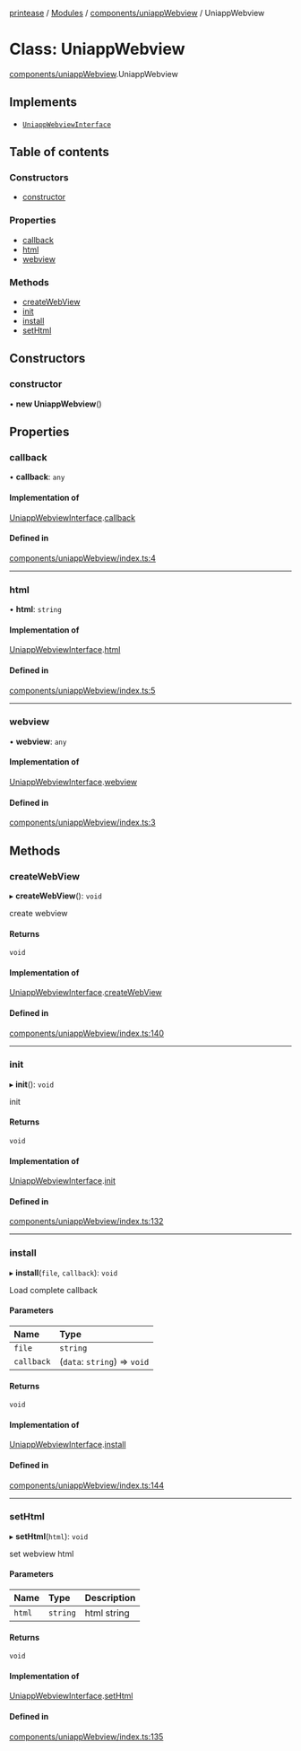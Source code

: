 [printease](../README.md) / [Modules](../modules.md) / [components/uniappWebview](../modules/components_uniappWebview.md) / UniappWebview

# Class: UniappWebview

[components/uniappWebview](../modules/components_uniappWebview.md).UniappWebview

## Implements

- [`UniappWebviewInterface`](../interfaces/interface_UniappWebview.UniappWebviewInterface.md)

## Table of contents

### Constructors

- [constructor](components_uniappWebview.UniappWebview.md#constructor)

### Properties

- [callback](components_uniappWebview.UniappWebview.md#callback)
- [html](components_uniappWebview.UniappWebview.md#html)
- [webview](components_uniappWebview.UniappWebview.md#webview)

### Methods

- [createWebView](components_uniappWebview.UniappWebview.md#createwebview)
- [init](components_uniappWebview.UniappWebview.md#init)
- [install](components_uniappWebview.UniappWebview.md#install)
- [setHtml](components_uniappWebview.UniappWebview.md#sethtml)

## Constructors

### constructor

• **new UniappWebview**()

## Properties

### callback

• **callback**: `any`

#### Implementation of

[UniappWebviewInterface](../interfaces/interface_UniappWebview.UniappWebviewInterface.md).[callback](../interfaces/interface_UniappWebview.UniappWebviewInterface.md#callback)

#### Defined in

[components/uniappWebview/index.ts:4](https://github.com/Liu-Jinshuai/printease/blob/f0ce9b9/src/components/uniappWebview/index.ts#L4)

___

### html

• **html**: `string`

#### Implementation of

[UniappWebviewInterface](../interfaces/interface_UniappWebview.UniappWebviewInterface.md).[html](../interfaces/interface_UniappWebview.UniappWebviewInterface.md#html)

#### Defined in

[components/uniappWebview/index.ts:5](https://github.com/Liu-Jinshuai/printease/blob/f0ce9b9/src/components/uniappWebview/index.ts#L5)

___

### webview

• **webview**: `any`

#### Implementation of

[UniappWebviewInterface](../interfaces/interface_UniappWebview.UniappWebviewInterface.md).[webview](../interfaces/interface_UniappWebview.UniappWebviewInterface.md#webview)

#### Defined in

[components/uniappWebview/index.ts:3](https://github.com/Liu-Jinshuai/printease/blob/f0ce9b9/src/components/uniappWebview/index.ts#L3)

## Methods

### createWebView

▸ **createWebView**(): `void`

create webview

#### Returns

`void`

#### Implementation of

[UniappWebviewInterface](../interfaces/interface_UniappWebview.UniappWebviewInterface.md).[createWebView](../interfaces/interface_UniappWebview.UniappWebviewInterface.md#createwebview)

#### Defined in

[components/uniappWebview/index.ts:140](https://github.com/Liu-Jinshuai/printease/blob/f0ce9b9/src/components/uniappWebview/index.ts#L140)

___

### init

▸ **init**(): `void`

init

#### Returns

`void`

#### Implementation of

[UniappWebviewInterface](../interfaces/interface_UniappWebview.UniappWebviewInterface.md).[init](../interfaces/interface_UniappWebview.UniappWebviewInterface.md#init)

#### Defined in

[components/uniappWebview/index.ts:132](https://github.com/Liu-Jinshuai/printease/blob/f0ce9b9/src/components/uniappWebview/index.ts#L132)

___

### install

▸ **install**(`file`, `callback`): `void`

Load complete callback

#### Parameters

| Name | Type |
| :------ | :------ |
| `file` | `string` |
| `callback` | (`data`: `string`) => `void` |

#### Returns

`void`

#### Implementation of

[UniappWebviewInterface](../interfaces/interface_UniappWebview.UniappWebviewInterface.md).[install](../interfaces/interface_UniappWebview.UniappWebviewInterface.md#install)

#### Defined in

[components/uniappWebview/index.ts:144](https://github.com/Liu-Jinshuai/printease/blob/f0ce9b9/src/components/uniappWebview/index.ts#L144)

___

### setHtml

▸ **setHtml**(`html`): `void`

set webview html

#### Parameters

| Name | Type | Description |
| :------ | :------ | :------ |
| `html` | `string` | html string |

#### Returns

`void`

#### Implementation of

[UniappWebviewInterface](../interfaces/interface_UniappWebview.UniappWebviewInterface.md).[setHtml](../interfaces/interface_UniappWebview.UniappWebviewInterface.md#sethtml)

#### Defined in

[components/uniappWebview/index.ts:135](https://github.com/Liu-Jinshuai/printease/blob/f0ce9b9/src/components/uniappWebview/index.ts#L135)
